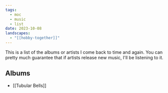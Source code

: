 ```yaml
---
tags:
  - moc
  - music
  - list
date: 2023-10-08
landscapes:
  - "[[hobby-together]]"
---
```

This is a list of the albums or artists I come back to time and again. You can pretty much guarantee that if artists release new music, I'll be listening to it.

## Albums
- [[Tubular Bells]]